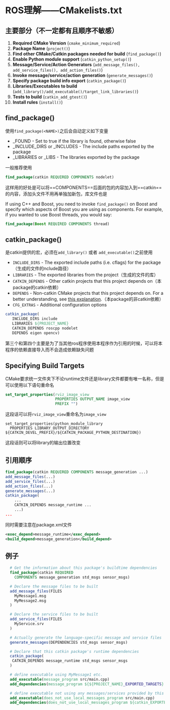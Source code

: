 # ROS理解——CMakelists.txt

## 主要部分（不一定都有且顺序不敏感）

1. **Required CMake Version** (`cmake_minimum_required`)
2. **Package Name** (`project()`)
3. **Find other CMake/Catkin packages needed for build** (`find_package()`)
4. **Enable Python module support** (`catkin_python_setup()`)
5. **Message/Service/Action Generators** (`add_message_files(), add_service_files(), add_action_files()`)
6. **Invoke message/service/action generation** (`generate_messages()`)
7. **Specify package build info export** (`catkin_package()`)
8. **Libraries/Executables to build** (`add_library()/add_executable()/target_link_libraries()`)
9. **Tests to build** (`catkin_add_gtest()`)
10. **Install rules** (`install()`)

## find_package()

使用`find_package(<NAME>)`之后会自动定义如下变量

- <NAME>_FOUND - Set to true if the library is found, otherwise false
- <NAME>\_INCLUDE_DIRS or <NAME>_INCLUDES - The include paths exported by the package
- <NAME>\_LIBRARIES or <NAME>_LIBS - The libraries exported by the package

一般推荐使用

```cmake
find_package(catkin REQUIRED COMPONENTS nodelet)
```

这样用的好处是可以将==COMPONENTS==后面的包的内容加入到==catkin==的内容，添加头文件不用再单独加新包，库文件也是

If using C++ and Boost, you need to invoke `find_package()` on Boost and specify which aspects of Boost you are using as components. For example, if you wanted to use Boost threads, you would say:

```cmake
find_package(Boost REQUIRED COMPONENTS thread)
```

## catkin_package()

是catkin提供的宏，必须在`add_library()` 或者 `add_executable()`之前使用

- `INCLUDE_DIRS` - The exported include paths (i.e. cflags) for the package（生成的文件的nclude路径）
- `LIBRARIES` - The exported libraries from the project（生成的文件的库）
- `CATKIN_DEPENDS` - Other catkin projects that this project depends on（本package的catkin依赖）
- `DEPENDS` - Non-catkin CMake projects that this project depends on. For a better understanding, see [this explanation](http://answers.ros.org/question/58498/what-is-the-purpose-of-catkin_depends/).（本package的非catkin依赖）
- `CFG_EXTRAS` - Additional configuration options

```cmake
catkin_package(
   INCLUDE_DIRS include
   LIBRARIES ${PROJECT_NAME}
   CATKIN_DEPENDS roscpp nodelet
   DEPENDS eigen opencv)
```

第三个和第四个主要是为了当其他ros程序使用本程序作为引用的时候，可以将本程序的依赖直接导入而不会造成依赖缺失问题

## Specifying Build Targets

CMake要求统一文件夹下不论runtime文件还是library文件都要有唯一名称，但是可以使用以下语句重命名

```cmake
set_target_properties(rviz_image_view
                      PROPERTIES OUTPUT_NAME image_view
                      PREFIX "")
```

这段话可以将`rviz_image_view`重命名为`image_view`

```
set_target_properties(python_module_library
  PROPERTIES LIBRARY_OUTPUT_DIRECTORY ${CATKIN_DEVEL_PREFIX}/${CATKIN_PACKAGE_PYTHON_DESTINATION})
```

这段话则可以将library的输出位置改变

## 引用顺序

```cmake
find_package(catkin REQUIRED COMPONENTS message_generation ...)
add_message_files(...)
add_service_files(...)
add_action_files(...)
generate_messages(...)
catkin_package(
	...
	CATKIN_DEPENDS message_runtime ...
	...)
...
```

同时需要注意在package.xml文件

```xml
<exec_depend>message_runtime</exec_depend>
<build_depend>message_generation</build_depend>
```

## 例子

```cmake
  # Get the information about this package's buildtime dependencies
  find_package(catkin REQUIRED
    COMPONENTS message_generation std_msgs sensor_msgs)

  # Declare the message files to be built
  add_message_files(FILES
    MyMessage1.msg
    MyMessage2.msg
  )

  # Declare the service files to be built
  add_service_files(FILES
    MyService.srv
  )

  # Actually generate the language-specific message and service files
  generate_messages(DEPENDENCIES std_msgs sensor_msgs)

  # Declare that this catkin package's runtime dependencies
  catkin_package(
   CATKIN_DEPENDS message_runtime std_msgs sensor_msgs
  )

  # define executable using MyMessage1 etc.
  add_executable(message_program src/main.cpp)
  add_dependencies(message_program ${${PROJECT_NAME}_EXPORTED_TARGETS} ${catkin_EXPORTED_TARGETS})

  # define executable not using any messages/services provided by this package
  add_executable(does_not_use_local_messages_program src/main.cpp)
  add_dependencies(does_not_use_local_messages_program ${catkin_EXPORTED_TARGETS})
```